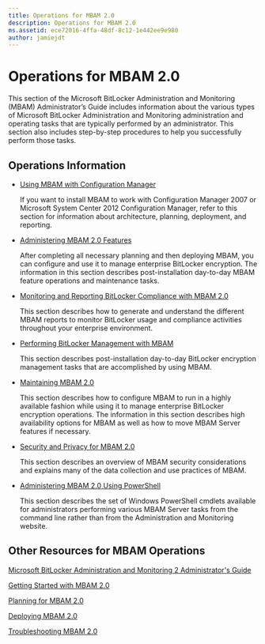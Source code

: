```yaml
---
title: Operations for MBAM 2.0
description: Operations for MBAM 2.0
ms.assetid: ece72016-4ffa-48df-8c12-1e442ee9e980
author: jamiejdt
---
```


# Operations for MBAM 2.0


This section of the Microsoft BitLocker Administration and Monitoring (MBAM) Administrator’s Guide includes information about the various types of Microsoft BitLocker Administration and Monitoring administration and operating tasks that are typically performed by an administrator. This section also includes step-by-step procedures to help you successfully perform those tasks.

## Operations Information


-   [Using MBAM with Configuration Manager](using-mbam-with-configuration-manager.md)

    If you want to install MBAM to work with Configuration Manager 2007 or Microsoft System Center 2012 Configuration Manager, refer to this section for information about architecture, planning, deployment, and reporting.

-   [Administering MBAM 2.0 Features](administering-mbam-20-features-mbam-2.md)

    After completing all necessary planning and then deploying MBAM, you can configure and use it to manage enterprise BitLocker encryption. The information in this section describes post-installation day-to-day MBAM feature operations and maintenance tasks.

-   [Monitoring and Reporting BitLocker Compliance with MBAM 2.0](monitoring-and-reporting-bitlocker-compliance-with-mbam-20-mbam-2.md)

    This section describes how to generate and understand the different MBAM reports to monitor BitLocker usage and compliance activities throughout your enterprise environment.

-   [Performing BitLocker Management with MBAM](performing-bitlocker-management-with-mbam-mbam-2.md)

    This section describes post-installation day-to-day BitLocker encryption management tasks that are accomplished by using MBAM.

-   [Maintaining MBAM 2.0](maintaining-mbam-20-mbam-2.md)

    This section describes how to configure MBAM to run in a highly available fashion while using it to manage enterprise BitLocker encryption operations. The information in this section describes high availability options for MBAM as well as how to move MBAM Server features if necessary.

-   [Security and Privacy for MBAM 2.0](security-and-privacy-for-mbam-20-mbam-2.md)

    This section describes an overview of MBAM security considerations and explains many of the data collection and use practices of MBAM.

-   [Administering MBAM 2.0 Using PowerShell](administering-mbam-20-using-powershell-mbam-2.md)

    This section describes the set of Windows PowerShell cmdlets available for administrators performing various MBAM Server tasks from the command line rather than from the Administration and Monitoring website.

## Other Resources for MBAM Operations


[Microsoft BitLocker Administration and Monitoring 2 Administrator's Guide](index.md)

[Getting Started with MBAM 2.0](getting-started-with-mbam-20-mbam-2.md)

[Planning for MBAM 2.0](planning-for-mbam-20-mbam-2.md)

[Deploying MBAM 2.0](deploying-mbam-20-mbam-2.md)

[Troubleshooting MBAM 2.0](troubleshooting-mbam-20-mbam-2.md)

 

 





